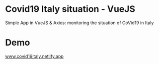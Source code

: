 # Covid19 Italy situation - VueJS
Simple App in VueJS & Axios: monitoring the situation of CoVid19 in Italy

# Demo
www.covid19italy.netlify.app